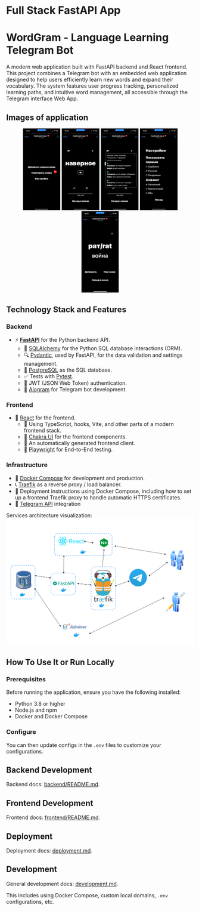 # Full Stack FastAPI App

# WordGram - Language Learning Telegram Bot

A modern web application built with FastAPI backend and React frontend. This project combines a Telegram bot with an embedded web application designed to help users efficiently learn new words and expand their vocabulary. The system features user progress tracking, personalized learning paths, and intuitive word management, all accessible through the Telegram interface Web App.

## Images of application
<p align="center">
    <img src="diagrams/1.jpeg" alt="Web App" width="20%" />
    <img src="diagrams/2.jpeg" alt="Web App" width="20%" />
    <img src="diagrams/3.jpeg" alt="Web App" width="20%" />
    <img src="diagrams/4.jpeg" alt="Web App" width="20%" />
    <img src="diagrams/5.jpeg" alt="Web App" width="20%" />
</p>

## Technology Stack and Features

### Backend

- ⚡ [**FastAPI**](https://fastapi.tiangolo.com) for the Python backend API.
    - 🧰 [SQLAlchemy](https://www.sqlalchemy.org) for the Python SQL database interactions (ORM).
    - 🔍 [Pydantic](https://docs.pydantic.dev), used by FastAPI, for the data validation and settings management.
    - 💾 [PostgreSQL](https://www.postgresql.org) as the SQL database.
    - ✅ Tests with [Pytest](https://pytest.org).
    - 🔑 JWT (JSON Web Token) authentication.
    - 📨 [Aiogram](https://aiogram.dev) for Telegram bot development.

### Frontend

- 🚀 [React](https://react.dev) for the frontend.
    - 💃 Using TypeScript, hooks, Vite, and other parts of a modern frontend stack.
    - 🎨 [Chakra UI](https://chakra-ui.com) for the frontend components.
    - 🤖 An automatically generated frontend client.
    - 🧪 [Playwright](https://playwright.dev) for End-to-End testing.

### Infrastructure

- 🐋 [Docker Compose](https://www.docker.com) for development and production.
- 📞 [Traefik](https://traefik.io) as a reverse proxy / load balancer.
- 🚢 Deployment instructions using Docker Compose, including how to set up a frontend Traefik proxy to handle automatic HTTPS certificates.
- 📱 [Telegram API](https://core.telegram.org/bots/api) integration

Services architecture visualization:
![Architecture](diagrams/architecture.svg)

## How To Use It or Run Locally

### Prerequisites

Before running the application, ensure you have the following installed:
- Python 3.8 or higher
- Node.js and npm
- Docker and Docker Compose

### Configure

You can then update configs in the `.env` files to customize your configurations.

## Backend Development

Backend docs: [backend/README.md](./backend/README.md).

## Frontend Development

Frontend docs: [frontend/README.md](./frontend/README.md).

## Deployment

Deployment docs: [deployment.md](./deployment.md).

## Development

General development docs: [development.md](./development.md).

This includes using Docker Compose, custom local domains, `.env` configurations, etc.
